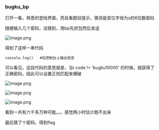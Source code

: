 ### bugku_bp 

打开一看，熟悉的登陆界面，而且看题目提示，猜测是首位字母为z的6位数密码

随便输入几个密码，没猜到，用bp先抓包然后发送

![image.png](https://i.loli.net/2021/07/12/GgbMPdsT2QwYJUD.png)

得到了这样一串代码

```
console.log()	#在控制台上输出信息
```

可以看见，这段代码的意思就是，当r.code != ‘bugku10000' 的时候，就获得了正确密码，因此可以设置正则匹配来爆破

![image.png](https://i.loli.net/2021/07/12/saPovc42duSwCq5.png)

![image.png](https://i.loli.net/2021/07/12/ylQNfIq7FMRP3tJ.png)

![image.png](https://i.loli.net/2021/07/12/Eop86H957GWTiMX.png)

看到一共有六千多万种可能。。。感觉两小时估计跑不出来

最后猜了个密码，得到flag
